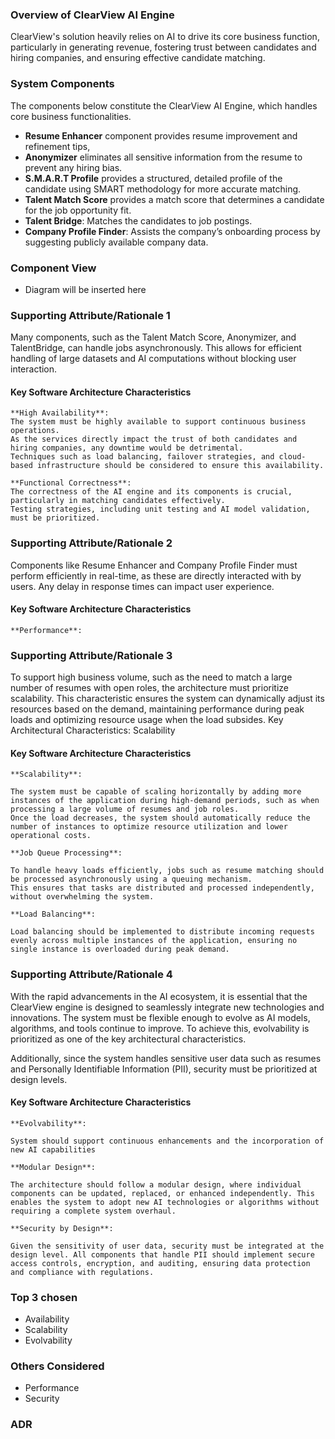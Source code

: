 ### Overview of ClearView AI Engine
ClearView's solution heavily relies on AI to drive its core business function, particularly in generating revenue, fostering trust between candidates and hiring companies, and ensuring effective candidate matching. 

### System Components
The components below constitute the ClearView AI Engine, which handles core business functionalities.

* **Resume Enhancer** component provides resume improvement and refinement tips,   
* **Anonymizer** eliminates all sensitive information from the resume to prevent any hiring bias.   
* **S.M.A.R.T Profile** provides a structured, detailed profile of the candidate using SMART methodology for more accurate matching.  
* **Talent Match Score** provides a match score that determines a candidate for the job opportunity fit.   
* **Talent Bridge**: Matches the candidates to job postings.  
* **Company Profile Finder**: Assists the company’s onboarding process by suggesting publicly available company data.

### Component View
* Diagram will be inserted here

### Supporting Attribute/Rationale 1

Many components, such as the Talent Match Score, Anonymizer, and TalentBridge, can handle jobs asynchronously. This allows for efficient handling of large datasets and AI computations without blocking user interaction.


#### Key Software Architecture Characteristics

    **High Availability**:
    The system must be highly available to support continuous business operations.
    As the services directly impact the trust of both candidates and hiring companies, any downtime would be detrimental.
    Techniques such as load balancing, failover strategies, and cloud-based infrastructure should be considered to ensure this availability.

    **Functional Correctness**:
    The correctness of the AI engine and its components is crucial, particularly in matching candidates effectively.
    Testing strategies, including unit testing and AI model validation, must be prioritized.

### Supporting Attribute/Rationale 2 
Components like Resume Enhancer and Company Profile Finder must perform efficiently in real-time, as these are directly interacted with by users. Any delay in response times can impact user experience.

#### Key Software Architecture Characteristics

    **Performance**:

### Supporting Attribute/Rationale 3
To support high business volume, such as the need to match a large number of resumes with open roles, the architecture must prioritize scalability. This characteristic ensures the system can dynamically adjust its resources based on the demand, maintaining performance during peak loads and optimizing resource usage when the load subsides.
Key Architectural Characteristics: Scalability

#### Key Software Architecture Characteristics

    **Scalability**:
    
    The system must be capable of scaling horizontally by adding more instances of the application during high-demand periods, such as when processing a large volume of resumes and job roles.
    Once the load decreases, the system should automatically reduce the number of instances to optimize resource utilization and lower operational costs.
    
    **Job Queue Processing**:
    
    To handle heavy loads efficiently, jobs such as resume matching should be processed asynchronously using a queuing mechanism.
    This ensures that tasks are distributed and processed independently, without overwhelming the system.
    
    **Load Balancing**:
    
    Load balancing should be implemented to distribute incoming requests evenly across multiple instances of the application, ensuring no single instance is overloaded during peak demand.

### Supporting Attribute/Rationale 4
With the rapid advancements in the AI ecosystem, it is essential that the ClearView engine is designed to seamlessly integrate new technologies and innovations. The system must be flexible enough to evolve as AI models, algorithms, and tools continue to improve. To achieve this, evolvability is prioritized as one of the key architectural characteristics.

Additionally, since the system handles sensitive user data such as resumes and Personally Identifiable Information (PII), security must be prioritized at design levels.

#### Key Software Architecture Characteristics
    **Evolvability**:
    
    System should support continuous enhancements and the incorporation of new AI capabilities
    
    **Modular Design**:
    
    The architecture should follow a modular design, where individual components can be updated, replaced, or enhanced independently. This enables the system to adopt new AI technologies or algorithms without requiring a complete system overhaul.
    
    **Security by Design**:
    
    Given the sensitivity of user data, security must be integrated at the design level. All components that handle PII should implement secure access controls, encryption, and auditing, ensuring data protection and compliance with regulations.

### Top 3 chosen
* Availability
* Scalability
* Evolvability

### Others Considered
* Performance
* Security

### ADR
